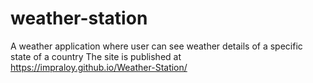 # weather-station
A weather application where user can see weather details of a specific state of a country
The site is published at https://impraloy.github.io/Weather-Station/
